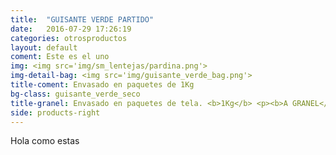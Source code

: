 ```yaml
---
title:  "GUISANTE VERDE PARTIDO"
date:   2016-07-29 17:26:19
categories: otrosproductos
layout: default
coment: Este es el uno
img: <img src='img/sm_lentejas/pardina.png'>
img-detail-bag: <img src='img/guisante_verde_bag.png'>
title-coment: Envasado en paquetes de 1Kg
bg-class: guisante_verde_seco 
title-granel: Envasado en paquetes de tela. <b>1Kg</b> <p><b>A GRANEL</b><br> Envasado en sacos de <b>10Kg, 25Kg</b> 
side: products-right
---
```


Hola como estas